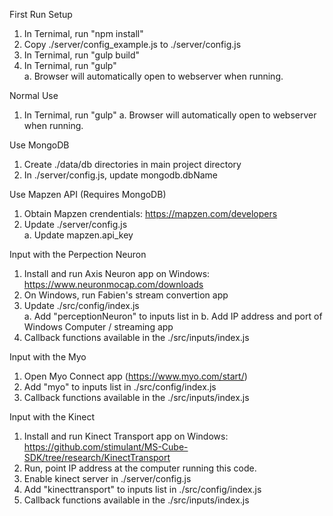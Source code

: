 First Run Setup  
1. In Ternimal, run "npm install"  
2. Copy ./server/config_example.js to ./server/config.js  
3. In Ternimal, run "gulp build"
4. In Ternimal, run "gulp"  
  a. Browser will automatically open to webserver when running.

Normal Use  
1. In Ternimal, run "gulp"
  a. Browser will automatically open to webserver when running.

Use MongoDB  
1. Create ./data/db directories in main project directory  
2. In ./server/config.js, update mongodb.dbName  

Use Mapzen API (Requires MongoDB)  
1. Obtain Mapzen crendentials: https://mapzen.com/developers  
2. Update ./server/config.js  
  a. Update mapzen.api_key  

Input with the Perpection Neuron  
1. Install and run Axis Neuron app on Windows: https://www.neuronmocap.com/downloads  
2. On Windows, run Fabien's stream convertion app  
3. Update ./src/config/index.js  
  a. Add "perceptionNeuron" to inputs list in 
  b. Add IP address and port of Windows Computer / streaming app  
4. Callback functions available in the ./src/inputs/index.js  

Input with the Myo  
1. Open Myo Connect app (https://www.myo.com/start/)  
2. Add "myo" to inputs list in ./src/config/index.js  
3. Callback functions available in the ./src/inputs/index.js  
  
Input with the Kinect  
1. Install and run Kinect Transport app on Windows: https://github.com/stimulant/MS-Cube-SDK/tree/research/KinectTransport  
2. Run, point IP address at the computer running this code.  
3. Enable kinect server in ./server/config.js  
4. Add "kinecttransport" to inputs list in ./src/config/index.js  
5. Callback functions available in the ./src/inputs/index.js  